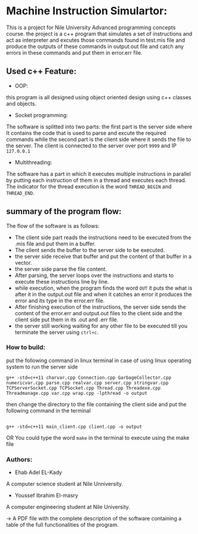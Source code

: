 # Machine Instruction Simulartor:

This is a project for Nile University Advanced programming concepts course. the project is a c++ program that simulates a set of instructions and act as interpreter and excutes those commands found in test.mis file and produce the outputs of these commands in output.out file and catch any errors in these commands and put them in error.err file.

## Used c++ Feature:

- OOP:

this program is all designed using object oriented design using c++ classes and objects.

- Socket programming:

The software is splitted into two parts: the first part is the server side where It contains the code that is used to parse and excute the required commands while the second part is the client side where it sends the file to the server. The client is connected to the server over port `9999` and IP `127.0.0.1`

- Multithreading:

The software has a part in which it executes multiple instructions in parallel by putting each instruction of them in  a thread and executes each thread. The indicator for the thread execution is the word `THREAD_BEGIN` and `THREAD_END`.

## summary of the program flow:

The flow of the software is as follows:

- The client side part reads the instructions need to be executed from the .mis file and put them in a buffer.
- The client sends the buffer to the server side to be executed.
- the server side receive that buffer and put the content of that buffer in a vector.
- the server side parse the file content.
- After parsing, the server loops over the instructions and starts to execute these instructions line by line.
- while execution, when the program finds the word `OUT` it puts the what is after it in the output.out file and when it catches an error it produces the error and its type in the error.err file.
- After finishing execution of the instructions, the server side sends the content of the error.err and output.out files to the client side and the client side put them in its .out and .err file.
- the server still working waiting for any other file to be executed till you terminate the server using `ctrl+c`.

### How to build:

put the following command in linux terminal in case of using linux operating system to run the server side

```
g++ -std=c++11 charvar.cpp Connection.cpp GarbageCollector.cpp numericvar.cpp parse.cpp realvar.cpp server.cpp stringvar.cpp TCPServerSocket.cpp TCPSocket.cpp Thread.cpp Threadexe.cpp Threadmanage.cpp var.cpp wrap.cpp -lpthread -o output
```

then change the directory to the file containing the client side and put the following command in the terminal

```

g++ -std=c++11 main_client.cpp client.cpp -o output
```

OR
You could type the word `make` in the terminal to execute using the make file
### Authors:

- Ehab Adel EL-Kady

A computer science student at Nile Unniversity.

- Youssef Ibrahim El-masry

A computer engineering student at Nile University.

-> A PDF file with the complete description of the software containing a table of the full functionalities of the program. 
